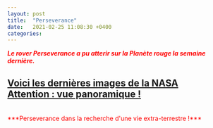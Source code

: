 ```yaml
---
layout: post
title:  "Perseverance"
date:   2021-02-25 11:08:30 +0400
categories: 
---
```



<span style="color: red">***Le rover Perseverance a pu atterir sur la Planète rouge la semaine dernière.***</span>
<br>

<span><a href="https://www.nasa.gov/perseverance" target="_blank">Voici les dernières images de la NASA</a></span>
<br/>
<span><a href="https://www.nasa.gov/sites/default/files/thumbnails/image/pia2464-mastcam-zs_first_360-degree_panorama2.jpg" target="_blank">Attention : vue panoramique !</a></span>
---
<br/>
<span style="color: red">***Perseverance dans la recherche d'une vie extra-terrestre !***</span>



